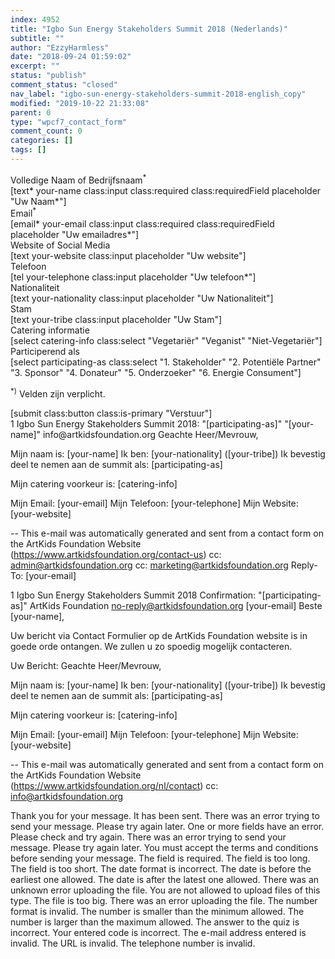 ```yaml
---
index: 4952
title: "Igbo Sun Energy Stakeholders Summit 2018 (Nederlands)"
subtitle: ""
author: "EzzyHarmless"
date: "2018-09-24 01:59:02"
excerpt: ""
status: "publish"
comment_status: "closed"
nav_label: "igbo-sun-energy-stakeholders-summit-2018-english_copy"
modified: "2019-10-22 21:33:08"
parent: 0
type: "wpcf7_contact_form"
comment_count: 0
categories: []
tags: []
---
```


<div class="field">
  <div class="label">Volledige Naam of Bedrijfsnaam<sup>*</sup></div>
  <div class="control has-icons-left has-icons-right">
    [text* your-name class:input class:required class:requiredField placeholder "Uw Naam*"]
    <span class="icon is-small is-left">
      <i class="fa fa-user"> </i>
    </span>
  </div>
</div>

<div class="field">
  <label class="label">Email<sup>*</sup></label>
  <div class="control has-icons-left has-icons-right">
    [email* your-email class:input class:required class:requiredField placeholder "Uw emailadres*"]
    <span class="icon is-small is-left">
      <i class="fa fa-envelope"> </i>
    </span>
  </div>
</div>

<div class="field">
  <label class="label">Website of Social Media</label>
  <div class="control has-icons-left has-icons-right">
    [text your-website class:input placeholder "Uw website"]
    <span class="icon is-small is-left">
      <i class="fa fa-link"> </i>
    </span>
  </div>
</div>


<div class="field">
  <label class="label">Telefoon</label>
  <div class="control has-icons-left has-icons-right">
    [tel your-telephone class:input placeholder "Uw telefoon*"]
    <span class="icon is-small is-left">
      <i class="fa fa-phone"></i>
    </span>
  </div>
</div>

<div class="field">
  <label class="label">Nationaliteit</label>
  <div class="control has-icons-left has-icons-right">
    [text your-nationality class:input placeholder "Uw Nationaliteit"]
    <span class="icon is-small is-left">
      <i class="fa fa-home"></i>
    </span>
  </div>
</div>

<div class="field">
  <label class="label">Stam</label>
  <div class="control has-icons-left has-icons-right">
    [text your-tribe class:input placeholder "Uw Stam"]
    <span class="icon is-small is-left">
      <i class="fa fa-users"></i>
    </span>
  </div>
</div>


<div class="field">
  <label class="label catering-info"> Catering informatie </label>
  <div class="control">
    <div class="select">
      [select catering-info class:select
      "Vegetariër"
      "Veganist"
      "Niet-Vegetariër"]
    </div>
  </div>
</div>


<div class="field">
  <label class="label participating-as"> Participerend als </label>
  <div class="control">
    <div class="select">
      [select participating-as class:select
      "1. Stakeholder"
      "2. Potentiële Partner"
      "3. Sponsor"
      "4. Donateur"
      "5. Onderzoeker"
      "6. Energie Consument"]
    </div>
  </div>
</div>


<p class="help is-success"><sup>*)</sup> Velden zijn verplicht.</p>

<div class="field is-grouped">
  <div class="control">
    [submit class:button class:is-primary "Verstuur"]
  </div>
</div>
1
Igbo Sun Energy Stakeholders Summit 2018: "[participating-as]"
"[your-name]" <wordpress@artkidsfoundation.org>
info@artkidsfoundation.org
Geachte Heer/Mevrouw,

Mijn naam is: [your-name]
Ik ben: [your-nationality] ([your-tribe])
Ik bevestig deel te nemen aan de summit als: [participating-as]

Mijn catering voorkeur is: [catering-info]

Mijn Email: [your-email]
Mijn Telefoon: [your-telephone]
Mijn Website: [your-website]


--
This e-mail was automatically generated and sent from a contact form on the ArtKids Foundation Website (https://www.artkidsfoundation.org/contact-us)
cc: admin@artkidsfoundation.org
cc: marketing@artkidsfoundation.org
Reply-To: [your-email]



1
Igbo Sun Energy Stakeholders Summit 2018 Confirmation: "[participating-as]"
ArtKids Foundation <no-reply@artkidsfoundation.org>
[your-email]
Beste [your-name],

Uw bericht via Contact Formulier op de ArtKids Foundation website is in goede orde ontangen. We zullen u zo spoedig mogelijk contacteren.

Uw Bericht:
Geachte Heer/Mevrouw,

Mijn naam is: [your-name]
Ik ben: [your-nationality] ([your-tribe])
Ik bevestig deel te nemen aan de summit als: [participating-as]

Mijn catering voorkeur is: [catering-info]

Mijn Email: [your-email]
Mijn Telefoon: [your-telephone]
Mijn Website: [your-website]

--
This e-mail was automatically generated and sent from a contact form on the ArtKids Foundation Website (https://www.artkidsfoundation.org/nl/contact)
cc: info@artkidsfoundation.org



Thank you for your message. It has been sent.
There was an error trying to send your message. Please try again later.
One or more fields have an error. Please check and try again.
There was an error trying to send your message. Please try again later.
You must accept the terms and conditions before sending your message.
The field is required.
The field is too long.
The field is too short.
The date format is incorrect.
The date is before the earliest one allowed.
The date is after the latest one allowed.
There was an unknown error uploading the file.
You are not allowed to upload files of this type.
The file is too big.
There was an error uploading the file.
The number format is invalid.
The number is smaller than the minimum allowed.
The number is larger than the maximum allowed.
The answer to the quiz is incorrect.
Your entered code is incorrect.
The e-mail address entered is invalid.
The URL is invalid.
The telephone number is invalid.
